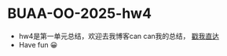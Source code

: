 # BUAA-OO-2025-hw4
* hw4是第一单元总结，欢迎去我博客can can我的总结， [戳我直达](https://pzhwuhu.github.io/2025/03/22/BUAA-OO-Unit1/)
* Have fun 😀
